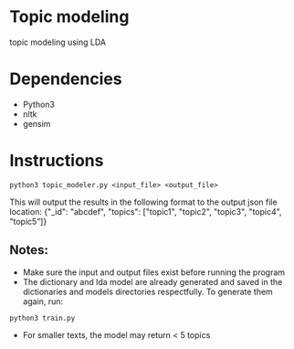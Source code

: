 # Topic modeling
topic modeling using LDA

# Dependencies
* Python3
* nltk
* gensim

# Instructions

```
python3 topic_modeler.py <input_file> <output_file>
```

This will output the results in the following format to the output json file location:
{"_id": "abcdef", "topics": ["topic1", "topic2", "topic3", "topic4", "topic5”]}



## Notes:
* Make sure the input and output files exist before running the program
* The dictionary and lda model are already generated and saved in the dictionaries and models directories respectfully. To generate them again, run:
```
python3 train.py
```
* For smaller texts, the model may return < 5 topics


